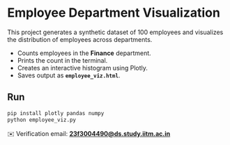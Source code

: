 # Employee Department Visualization

This project generates a synthetic dataset of 100 employees and visualizes the distribution of employees across departments.  

- Counts employees in the **Finance** department.  
- Prints the count in the terminal.  
- Creates an interactive histogram using Plotly.  
- Saves output as **`employee_viz.html`**.  

## Run
```bash
pip install plotly pandas numpy
python employee_viz.py
```

✉️ Verification email: **23f3004490@ds.study.iitm.ac.in**
